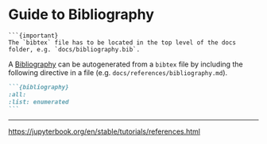 # Guide to Bibliography

```{margin}
```{important}
The `bibtex` file has to be located in the top level of the docs folder, e.g. `docs/bibliography.bib`.
```

A [Bibliography](../references/bibliography.md) can be autogenerated from a `bibtex` file by including the following directive in a file (e.g. `docs/references/bibliography.md`).

````md
```{bibliography}
:all:
:list: enumerated
```
````

---
https://jupyterbook.org/en/stable/tutorials/references.html
